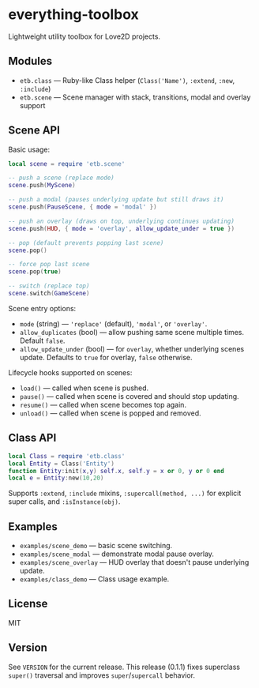 # everything-toolbox

Lightweight utility toolbox for Love2D projects.

## Modules

- `etb.class` — Ruby-like Class helper (`Class('Name')`, `:extend`, `:new`, `:include`)
- `etb.scene` — Scene manager with stack, transitions, modal and overlay support

## Scene API

Basic usage:

```lua
local scene = require 'etb.scene'

-- push a scene (replace mode)
scene.push(MyScene)

-- push a modal (pauses underlying update but still draws it)
scene.push(PauseScene, { mode = 'modal' })

-- push an overlay (draws on top, underlying continues updating)
scene.push(HUD, { mode = 'overlay', allow_update_under = true })

-- pop (default prevents popping last scene)
scene.pop()

-- force pop last scene
scene.pop(true)

-- switch (replace top)
scene.switch(GameScene)
```

Scene entry options:
- `mode` (string) — `'replace'` (default), `'modal'`, or `'overlay'`.
- `allow_duplicates` (bool) — allow pushing same scene multiple times. Default `false`.
- `allow_update_under` (bool) — for `overlay`, whether underlying scenes update. Defaults to `true` for overlay, `false` otherwise.

Lifecycle hooks supported on scenes:
- `load()` — called when scene is pushed.
- `pause()` — called when scene is covered and should stop updating.
- `resume()` — called when scene becomes top again.
- `unload()` — called when scene is popped and removed.

## Class API

```lua
local Class = require 'etb.class'
local Entity = Class('Entity')
function Entity:init(x,y) self.x, self.y = x or 0, y or 0 end
local e = Entity:new(10,20)
```

Supports `:extend`, `:include` mixins, `:supercall(method, ...)` for explicit super calls, and `:isInstance(obj)`.

## Examples

- `examples/scene_demo` — basic scene switching.
- `examples/scene_modal` — demonstrate modal pause overlay.
- `examples/scene_overlay` — HUD overlay that doesn't pause underlying update.
- `examples/class_demo` — Class usage example.

## License

MIT

## Version

See `VERSION` for the current release. This release (0.1.1) fixes superclass `super()` traversal and improves `super`/`supercall` behavior.



